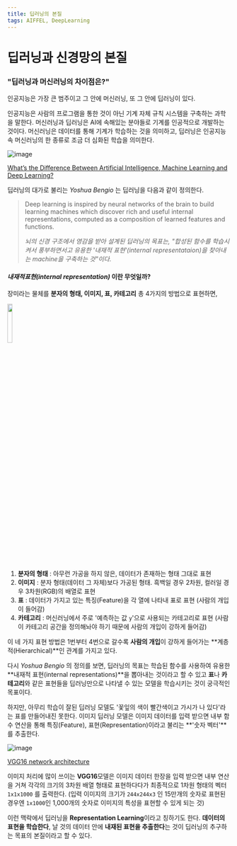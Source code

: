 ```yaml
---
title: 딥러닝의 본질
tags: AIFFEL, DeepLearning
---
```


# 딥러닝과 신경망의 본질

### "딥러닝과 머신러닝의 차이점은?" 

인공지능은 가장 큰 범주이고 그 안에 머신러닝, 또 그 안에 딥러닝이 있다. 

인공지능은 사람의 프로그램을 통한 것이 아닌 기계 자체 규칙 시스템을 구축하는 과학을 말한다. 머신러닝과 딥러닝은 AI에 속해있는 분야들로 기계를 인공적으로 개발하는 것이다. 머신러닝은 데이터를 통해 기계가 학습하는 것을 의미하고, 딥러닝은 인공지능 속 머신러닝의 한 종류로 조금 더 심화된 학습을 의미한다. 

![image](https://user-images.githubusercontent.com/86525868/128996841-e351de7d-9507-47a9-b011-2f2fb84d727f.png)

[What’s the Difference Between Artificial Intelligence, Machine Learning and Deep Learning?](https://blogs.nvidia.com/blog/2016/07/29/whats-difference-artificial-intelligence-machine-learning-deep-learning-ai/)

딥러닝의 대가로 불리는 _Yoshua Bengio_ 는 딥러닝을 다음과 같이 정의한다. 

> Deep learning is inspired by neural networks of the brain to build learning machines which discover rich and useful internal representations, computed as a composition of learned features and functions.
>
> _뇌의 신경 구조에서 영감을 받아 설계된 딥러닝의 목표는, "합성된 함수를 학습시켜서 풍부하면서고 유용한 '내재적 표현'(internal representataion)을 찾아내는 machine을 구축하는 것"이다._



#### ___내재적표현(internal representation)___ 이란 무엇일까?

장미라는 물체를 __분자의 형태, 이미지, 표, 카테고리__ 총 4가지의 방법으로 표현하면, 

<img src = "https://user-images.githubusercontent.com/86525868/128997060-eebb8d62-e779-4662-8d3f-b44f025530b0.png" width="15%">

1. __분자의 형태__ : 아무런 가공을 하지 않은, 데이터가 존재하는 형태 그대로 표현
2. __이미지__ : 분자 형태(데이터 그 자체)보다 가공된 형태. 흑백일 경우 2차원, 컬러일 경우 3차원(RGB)의 배열로 표현 
3. __표__ : 데이터가 가지고 있는 특징(Feature)을 각 열에 나타내 표로 표현 (사람의 개입이 들어감)
4. __카테고리__ : 머신러닝에서 주로 '예측하는 값 `y`'으로 사용되는 카테고리로 표현 (사람이 카테고리 공간을 정의해놔야 하기 때문에 사람의 개입이 강하게 들어감)

이 네 가지 표현 방법은 1번부터 4번으로 갈수록 **사람의 개입**이 강하게 들어가는 **계층적(Hierarchical)**인 관계를 가지고 있다. 



다시 _Yoshua Bengio_ 의 정의를 보면, 딥러닝의 목표는 학습된 함수를 사용하여 유용한 **내재적 표현(internal representations)**을 뽑아내는 것이라고 할 수 있고 **표**나 **카테고리**와 같은 표현들을 딥러닝만으로 나타낼 수 있는 모델을 학습시키는 것이 궁극적인 목표이다. 

하지만, 아무리 학습이 잘된 딥러닝 모델도 '꽃잎의 색이 빨간색이고 가시가 나 있다'라는 표를 만들어내진 못한다. 이미지 딥러닝 모델은 이미지 데이터를 입력 받으면 내부 함수 연산을 통해 특징(Feature), 표현(Representation)이라고 불리는 **'숫자 벡터'**를 추출한다. 

![image](https://user-images.githubusercontent.com/86525868/128996919-0d08d5dd-342f-4e20-a8bc-335a78053f60.png)

[VGG16 network architecture](https://www.researchgate.net/figure/Fig-A1-The-standard-VGG-16-network-architecture-as-proposed-in-32-Note-that-only_fig3_322512435)

이미지 처리에 많이 쓰이는 **VGG16**모델은 이미지 데이터 한장을 입력 받으면 내부 연산을 거쳐 각각의 크기의 3차원 배열 형태로 표현하다다가 최종적으로 1차원 형태의 벡터 `1x1x1000` 를 출력한다. (입력 이미지의 크기가 `244x244x3` 인 15만개의 숫자로 표현된 경우엔 `1x1000`인 1,000개의 숫자로 이미지의 특성을 표현할 수 있게 되는 것)

이런 맥락에서 딥러닝을 **Representation Learning**이라고 칭하기도 한다. **데이터의 표현을 학습한다**, 날 것의 데이터 안에 **내재된 표현을 추출한다**는 것이 딥러닝의 추구하는 목표의 본질이라고 할 수 있다.



